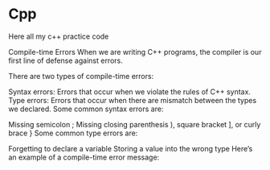 # Cpp
Here all my c++ practice code


Compile-time Errors
When we are writing C++ programs, the compiler is our first line of defense against errors.

There are two types of compile-time errors:

Syntax errors: Errors that occur when we violate the rules of C++ syntax.
Type errors: Errors that occur when there are mismatch between the types we declared.
Some common syntax errors are:

Missing semicolon ;
Missing closing parenthesis ), square bracket ], or curly brace }
Some common type errors are:

Forgetting to declare a variable
Storing a value into the wrong type
Here’s an example of a compile-time error message:


